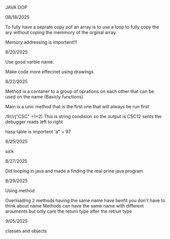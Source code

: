 JAVA OOP

08/18/2025

To fully have a seprate copy pof an array is to use a loop to fully copy the ary without coping the memmory of the orginal array.

Memory addressing is importent!!!

8/20/2025

Use good varble name.

Make code more effecinet using drawings

8/22/2025

Method is a contaner to a group of oprations on each other that can be used on the name (Basicly functions)

Main is a unic method that is the first one that will always be run first

/9///("CSC" +1+2) This is string condision so the output is CSC12 sents the debugger reads left to right

hasy table is importent 'a" = 97

8/25/2025

sick

8/27/2025

Did looping in java and made a finding the real prine java program

8/29/2025

Using method

Overloading 2 methods having the same name have benfit you don't have to think about name
Methods can have the same name with different arouments but only care the return type after the retrun type

9/05/2025

classes and objects
